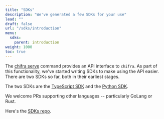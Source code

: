 ```yaml
---
title: "SDKs"
description: "We've generated a few SDKs for your use"
lead: ""
draft: false
url: "/sdks/introduction"
menu: 
  sdks:
    parent: introduction
weight: 1000
toc: true
---
```


The [chifra serve](/chifra/admin/#chifra-daemon) command provides an API interface to `chifra`. As part of this functionality, we've
started writing SDKs to make using the API easier. There are two SDKs so far, both in their earliest stages.

The two SDKs are the [TypeScript SDK](/sdks/typescript-sdk/) and the [Python SDK](/sdks/typescript-sdk/).

We welcome PRs supporting other languages -- particularly GoLang or Rust.

Here's the [SDKs repo](https://github.com/TrueBlocks/trueblocks-sdk).
